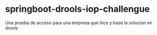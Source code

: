 # springboot-drools-iop-challengue
Una prueba de acceso para una empresa que hice y base la solucion en drools
